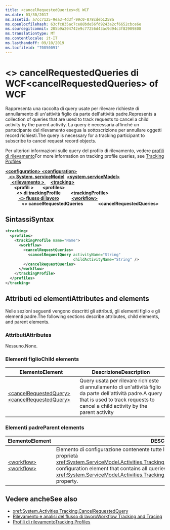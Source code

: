 ```yaml
---
title: <cancelRequestedQueries>di WCF
ms.date: 03/30/2017
ms.assetid: a7cc7125-9ea3-4d3f-99c0-878cdeb1258a
ms.openlocfilehash: 63cfc835ac7ce88bde56fd9243a2cf6652cbce6e
ms.sourcegitcommit: 205b9a204742e9c77256d43ac9d94c3f82909808
ms.translationtype: MT
ms.contentlocale: it-IT
ms.lasthandoff: 09/10/2019
ms.locfileid: "70850091"
---
```

# <a name="cancelrequestedqueries-of-wcf"></a><span data-ttu-id="4be59-102">\<> cancelRequestedQueries di WCF</span><span class="sxs-lookup"><span data-stu-id="4be59-102">\<cancelRequestedQueries> of WCF</span></span>
<span data-ttu-id="4be59-103">Rappresenta una raccolta di query usate per rilevare richieste di annullamento di un'attività figlio da parte dell'attività padre.</span><span class="sxs-lookup"><span data-stu-id="4be59-103">Represents a collection of queries that are used to track requests to cancel a child activity by the parent activity.</span></span> <span data-ttu-id="4be59-104">La query è necessaria affinché un partecipante del rilevamento esegua la sottoscrizione per annullare oggetti record richiesti.</span><span class="sxs-lookup"><span data-stu-id="4be59-104">The query is necessary for a tracking participant to subscribe to cancel request record objects.</span></span>  
  
<span data-ttu-id="4be59-105">Per ulteriori informazioni sulle query del profilo di rilevamento, vedere [profili di rilevamento](../../../windows-workflow-foundation/tracking-profiles.md)</span><span class="sxs-lookup"><span data-stu-id="4be59-105">For more information on tracking profile queries, see [Tracking Profiles](../../../windows-workflow-foundation/tracking-profiles.md)</span></span>  
  
<span data-ttu-id="4be59-106">[ **\<configuration>** ](../configuration-element.md)</span><span class="sxs-lookup"><span data-stu-id="4be59-106">[**\<configuration>**](../configuration-element.md)</span></span>\
<span data-ttu-id="4be59-107">&nbsp;&nbsp;[ **\<> System. serviceModel**](system-servicemodel.md)</span><span class="sxs-lookup"><span data-stu-id="4be59-107">&nbsp;&nbsp;[**\<system.serviceModel>**](system-servicemodel.md)</span></span>\
<span data-ttu-id="4be59-108">&nbsp;&nbsp;&nbsp;&nbsp;[ **\<rilevamento >** ](tracking-of-wcf.md)</span><span class="sxs-lookup"><span data-stu-id="4be59-108">&nbsp;&nbsp;&nbsp;&nbsp;[**\<tracking>**](tracking-of-wcf.md)</span></span>\
<span data-ttu-id="4be59-109">&nbsp;&nbsp;&nbsp;&nbsp;&nbsp;&nbsp; **\<profili >** </span><span class="sxs-lookup"><span data-stu-id="4be59-109">&nbsp;&nbsp;&nbsp;&nbsp;&nbsp;&nbsp;**\<profiles>**</span></span>\
<span data-ttu-id="4be59-110">&nbsp;&nbsp;&nbsp;&nbsp;&nbsp;&nbsp;&nbsp;&nbsp;[ **\<> di trackingProfile**](trackingprofile-of-wcf.md)</span><span class="sxs-lookup"><span data-stu-id="4be59-110">&nbsp;&nbsp;&nbsp;&nbsp;&nbsp;&nbsp;&nbsp;&nbsp;[**\<trackingProfile>**](trackingprofile-of-wcf.md)</span></span>\
<span data-ttu-id="4be59-111">&nbsp;&nbsp;&nbsp;&nbsp;&nbsp;&nbsp;&nbsp;&nbsp;&nbsp;&nbsp;[ **\<> flusso di lavoro**](workflow-of-wcf.md)</span><span class="sxs-lookup"><span data-stu-id="4be59-111">&nbsp;&nbsp;&nbsp;&nbsp;&nbsp;&nbsp;&nbsp;&nbsp;&nbsp;&nbsp;[**\<workflow>**](workflow-of-wcf.md)</span></span>\
<span data-ttu-id="4be59-112">&nbsp;&nbsp;&nbsp;&nbsp;&nbsp;&nbsp;&nbsp;&nbsp;&nbsp;&nbsp;&nbsp;&nbsp; **\<> cancelRequestedQueries**</span><span class="sxs-lookup"><span data-stu-id="4be59-112">&nbsp;&nbsp;&nbsp;&nbsp;&nbsp;&nbsp;&nbsp;&nbsp;&nbsp;&nbsp;&nbsp;&nbsp;**\<cancelRequestedQueries>**</span></span>  
  
## <a name="syntax"></a><span data-ttu-id="4be59-113">Sintassi</span><span class="sxs-lookup"><span data-stu-id="4be59-113">Syntax</span></span>  
  
```xml  
<tracking>
  <profiles>
    <trackingProfile name="Name">
      <workflow>
        <cancelRequestQueries>
          <cancelRequestQuery activityName="String"
                              childActivityName="String" />
        </cancelRequestQueries>
      </workflow>
    </trackingProfile>
  </profiles>
</tracking>
```  
  
## <a name="attributes-and-elements"></a><span data-ttu-id="4be59-114">Attributi ed elementi</span><span class="sxs-lookup"><span data-stu-id="4be59-114">Attributes and elements</span></span>  

<span data-ttu-id="4be59-115">Nelle sezioni seguenti vengono descritti gli attributi, gli elementi figlio e gli elementi padre.</span><span class="sxs-lookup"><span data-stu-id="4be59-115">The following sections describe attributes, child elements, and parent elements.</span></span>  
  
### <a name="attributes"></a><span data-ttu-id="4be59-116">Attributi</span><span class="sxs-lookup"><span data-stu-id="4be59-116">Attributes</span></span>

<span data-ttu-id="4be59-117">Nessuno.</span><span class="sxs-lookup"><span data-stu-id="4be59-117">None.</span></span>
  
### <a name="child-elements"></a><span data-ttu-id="4be59-118">Elementi figlio</span><span class="sxs-lookup"><span data-stu-id="4be59-118">Child elements</span></span>
  
|<span data-ttu-id="4be59-119">Elemento</span><span class="sxs-lookup"><span data-stu-id="4be59-119">Element</span></span>|<span data-ttu-id="4be59-120">Descrizione</span><span class="sxs-lookup"><span data-stu-id="4be59-120">Description</span></span>|  
|-------------|-----------------|  
|[<span data-ttu-id="4be59-121">\<cancelRequestedQuery></span><span class="sxs-lookup"><span data-stu-id="4be59-121">\<cancelRequestedQuery></span></span>](cancelrequestedquery-of-wcf.md)|<span data-ttu-id="4be59-122">Query usata per rilevare richieste di annullamento di un'attività figlio da parte dell'attività padre.</span><span class="sxs-lookup"><span data-stu-id="4be59-122">A query that is used to track requests to cancel a child activity by the parent activity</span></span>|  
  
### <a name="parent-elements"></a><span data-ttu-id="4be59-123">Elementi padre</span><span class="sxs-lookup"><span data-stu-id="4be59-123">Parent elements</span></span>  
  
|<span data-ttu-id="4be59-124">Elemento</span><span class="sxs-lookup"><span data-stu-id="4be59-124">Element</span></span>|<span data-ttu-id="4be59-125">DESCRIZIONE</span><span class="sxs-lookup"><span data-stu-id="4be59-125">Description</span></span>|  
|-------------|-----------------|  
|[<span data-ttu-id="4be59-126">\<workflow></span><span class="sxs-lookup"><span data-stu-id="4be59-126">\<workflow></span></span>](../windows-workflow-foundation/workflow.md)|<span data-ttu-id="4be59-127">Elemento di configurazione contenente tutte le query per un flusso di lavoro specifico identificato dalla proprietà <xref:System.ServiceModel.Activities.Tracking.Configuration.ProfileWorkflowElement.ActivityDefinitionId>.</span><span class="sxs-lookup"><span data-stu-id="4be59-127">A configuration element that contains all queries for a specific workflow identified by the <xref:System.ServiceModel.Activities.Tracking.Configuration.ProfileWorkflowElement.ActivityDefinitionId> property.</span></span>|  
  
## <a name="see-also"></a><span data-ttu-id="4be59-128">Vedere anche</span><span class="sxs-lookup"><span data-stu-id="4be59-128">See also</span></span>

- <xref:System.Activities.Tracking.CancelRequestedQuery>
- [<span data-ttu-id="4be59-129">Rilevamento e analisi del flusso di lavoro</span><span class="sxs-lookup"><span data-stu-id="4be59-129">Workflow Tracking and Tracing</span></span>](../../../windows-workflow-foundation/workflow-tracking-and-tracing.md)
- [<span data-ttu-id="4be59-130">Profili di rilevamento</span><span class="sxs-lookup"><span data-stu-id="4be59-130">Tracking Profiles</span></span>](../../../windows-workflow-foundation/tracking-profiles.md)
